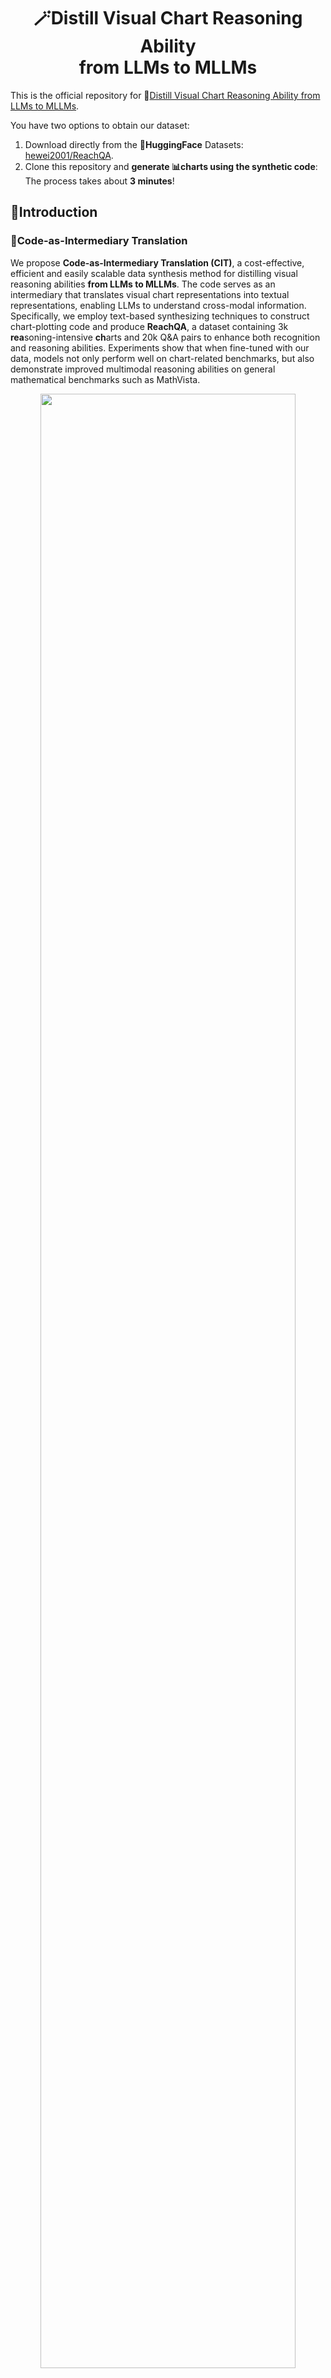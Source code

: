<div align=center><h1>
    🪄Distill Visual Chart Reasoning Ability<br>
    from LLMs to MLLMs
</h1></div>

This is the official repository for 📃[Distill Visual Chart Reasoning Ability from LLMs to MLLMs](https://arxiv.org/abs/2410.18798).

You have two options to obtain our dataset:

1. Download directly from the 🤗**HuggingFace** Datasets: [hewei2001/ReachQA](https://huggingface.co/datasets/hewei2001/ReachQA).
2. Clone this repository and **generate 📊charts using the synthetic code**: The process takes about **3 minutes**!

## 📖Introduction

### 🔮Code-as-Intermediary Translation

We propose **Code-as-Intermediary Translation (CIT)**, a cost-effective, efficient and easily scalable data synthesis method for distilling visual reasoning abilities **from LLMs to MLLMs**.  The code serves as an intermediary that translates visual chart representations into textual representations, enabling LLMs to understand cross-modal information. Specifically, we employ text-based synthesizing techniques to construct chart-plotting code and produce **ReachQA**, a dataset containing 3k **rea**soning-intensive **ch**arts and 20k Q&A pairs to enhance both recognition and reasoning abilities.  Experiments show that when fine-tuned with our data, models not only perform well on chart-related benchmarks, but also demonstrate improved multimodal reasoning abilities on general mathematical benchmarks such as MathVista.

<div align=center><img src="./assets/ReachQA.jpg" width="90%" /></div>

> Figure: Overview of the CIT method for synthesizing multimodal instruction data. The process begins with **33 seed codes** and generates plot codes across various chart types, topics, and complexity levels through the Self-Instruct and Evol-Instruct stages. The chart set and instruction set are constructed bi-directionally, and the final filtered data yields ReachQA, a dataset for distilling visual chart reasoning abilities from LLMs to MLLMs.

### 📈ReachQA

> Table: Comparison of existing chart-related datasets across **three properties**. Only the chart question-answering (CQA) task is considered, despite some datasets having multiple tasks. Abbreviations: Vis.=visual, Comp.=complexity, Temp.=template, Refer.=Reference, Reas.=reasoning, Rat.=rationale, Annot.=annotation and Scal.=scalable.

<div align=center><img src="./assets/Compare.png" width="90%" /></div>

> Table: ReachQA dataset statistics. Question and answer lengths are calculated based on the GPT-4o tokenizer.

<div align=center><img src="./assets/statistics.png" width="40%" /></div>

## 🛠Install

1. For dataset usage:
```bash
git clone https://github.com/hewei2001/ReachQA.git
cd ReachQA
conda create -n ReachQA_data python=3.10 -y
conda activate ReachQA_data

pip install -r requirements_data.txt
pip install lmdeploy # Optional, for MLLM filter
```

2. For training / evaluation usage:
```Shell
git clone https://github.com/hewei2001/ReachQA.git
cd ReachQA
conda create -n ReachQA_train python=3.10 -y
conda activate ReachQA_train

pip install -r requirements_train.txt --force-reinstall --no-deps
```

## 🌳Project Structure

```
ReachQA
 ├── assets
 ├── data
 │   ├── reachqa_seed
 │   ├── reachqa_test
 │   └── reachqa_train
 ├── scripts
 │   ├── data
 │   ├── eval
 │   ├── filter
 │   └── train
 ├── utils
 │   ├── chart_notes.py
 │   ├── openai_utils.py
 │   └── __init__.py
 ├── batch_filter_image.py
 ├── batch_filter_QA.py
 ├── openai_generate_code.py
 ├── openai_generate_QA.py
 ├── openai_llm_evaluation.py
 ├── swift_infer_dataset.py
 ├── requirements_data.txt
 └── README.md
```
| File                     | Description                                |
|--------------------------|--------------------------------------------|
| assets/                  | Folder for project-related resources       |
| data/                    | Folder for dataset storage                 |
| scripts/                 | Folder for scripts to run |
| utils/                   | Folder for utility functions               |
| batch_filter_QA.py      | Code for filtering Q&A with MLLMs |
| batch_filter_image.py    | Code for filtering images with MLLMs |
| openai_generate_QA.py    | Code for synthesizing Q&A |
| openai_generate_code.py  | Code for synthesizing code for charts |
| openai_llm_evaluation.py | Code for LLM-as-a-Jugde evaluation |

## ⏩️Quick Start

1. **Obtain ReachQA dataset in 3 minutes:**

```bash
cd ReachQA
conda activate ReachQA_data

python ./data/reachqa_train/execute_code.py \
	--code_dir ./data/reachqa_train/code/ \
	--image_dir ./data/reachqa_train/images/ 
	
python ./data/reachqa_test/execute_code.py 
	--code_dir ./data/reachqa_test/code/ \
	--image_dir ./data/reachqa_test/images/ 
```

2. **Data Construction with CIT:**

Before generating, the parameters in the `scripts/` should be modified!

```bash
cd ReachQA
conda activate ReachQA_data

# Generate code
bash ./scripts/data/run_openai_generate_code.sh

# Execute code and generate images
python ./data/reachqa_train/execute_code.py \
	--code_dir ./data/reachqa_train/all_code/ \
	--image_dir ./data/reachqa_train/all_images/ 

# Filter images
bash ./scripts/filter/run_rating_images.sh
python ./data/reachqa_train/filter_rated_image.py \
	--data_dir ./data/reachqa_train/

# Generate QA
bash ./scripts/data/run_openai_generate_QA.sh

# Filter QA
bash ./scripts/filter/run_rating_QA.sh
python ./data/reachqa_train/filter_rated_QA.py \
	--data_dir ./data/reachqa_train/
```

3. **Training / Inference / Evaluation:**

Before training, the JSON instruction file needs to be processed into **Swift format**!

For the specific format, refer to the [Official Swift Documentation](https://github.com/modelscope/ms-swift/tree/main).
```bash
cd ReachQA
conda activate ReachQA_train

# Swift format
cd ./data/reachqa_train/
python process_to_swift_internvl.py

# Training
cd ../..
bash ./scripts/train/internvl2_lora.sh

# Inference
bash ./scripts/eval/infer_InternVL2-8B.sh

# Evaluation
bash ./scripts/eval/run_openai_evaluation.sh
```
## 🌟Main Results

> Table: Evaluation results on seven benchmarks. Details for these benchmarks and models are presented in § 4.1. The best performance for each category and task is in **bold**. The percentage of performance improvements compared to the vanilla model is denoted by (↑).

<div align=center><img src="./assets/results.png" width="90%" /></div>

---

<div align=center><img src="./assets/attention.png" width="90%" /></div>

> Figure: An example of **attention visualization** from the ChartQA dataset. The top row shows the results from the vanilla LLaVA-Next-Llama3-8B model, while the bottom row displays the results from our fine-tuned model. For each output, we present the attention distribution (highlighted zones) at **three key steps**, calculated by averaging the attention values of all tokens in each step.

## 📧Contact

If you have any questions, please feel free to reach us at [whe23@m.fudan.edu.cn](mailto:whe23@m.fudan.edu.cn).

## 🔎Citation

If you find our work helpful or relevant to your research, please kindly cite our paper:

```
@article{he2024distill,
      title={Distill Visual Chart Reasoning Ability from LLMs to MLLMs}, 
      author={He, Wei and Xi, Zhiheng and Zhao, Wanxu and Fan, Xiaoran and Ding, Yiwen and Shan, Zifei and Gui, Tao and Zhang, Qi and Huang, Xuan-Jing},
      journal={arXiv preprint arXiv:2410.18798},
      year={2024}
}
```

